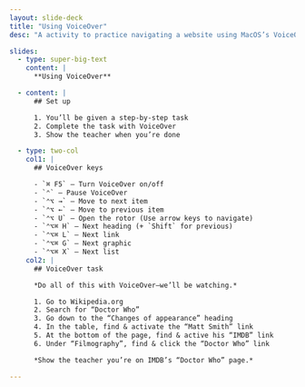 ```yaml
---
layout: slide-deck
title: "Using VoiceOver"
desc: "A activity to practice navigating a website using MacOS’s VoiceOver accessibility tool."

slides:
  - type: super-big-text
    content: |
      **Using VoiceOver**

  - content: |
      ## Set up

      1. You’ll be given a step-by-step task
      2. Complete the task with VoiceOver
      3. Show the teacher when you’re done

  - type: two-col
    col1: |
      ## VoiceOver keys

      - `⌘ F5` — Turn VoiceOver on/off
      - `⌃` — Pause VoiceOver
      - `⌃⌥ →` — Move to next item
      - `⌃⌥ ←` — Move to previous item
      - `⌃⌥ U` — Open the rotor (Use arrow keys to navigate)
      - `⌃⌥⌘ H` — Next heading (+ `Shift` for previous)
      - `⌃⌥⌘ L` — Next link
      - `⌃⌥⌘ G` — Next graphic
      - `⌃⌥⌘ X` — Next list
    col2: |
      ## VoiceOver task

      *Do all of this with VoiceOver—we’ll be watching.*

      1. Go to Wikipedia.org
      2. Search for “Doctor Who”
      3. Go down to the “Changes of appearance” heading
      4. In the table, find & activate the “Matt Smith” link
      5. At the bottom of the page, find & active his “IMDB” link
      6. Under “Filmography”, find & click the “Doctor Who” link

      *Show the teacher you’re on IMDB’s “Doctor Who” page.*

---
```

